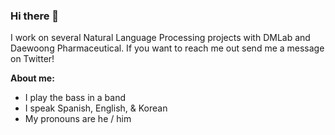 ### Hi there 👋

<!--
**guialfaro053/guialfaro053** is a ✨ _special_ ✨ repository because its `README.md` (this file) appears on your GitHub profile.

Here are some ideas to get you started:
-->
I work on several Natural Language Processing projects with DMLab and Daewoong Pharmaceutical.
If you want to reach me out send me a message on Twitter!

**About me:**
- I play the bass in a band
- I speak Spanish, English, & Korean
- My pronouns are he / him

